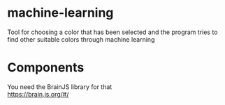 # machine-learning

Tool for choosing a color that has been selected and the program tries to find other suitable colors through machine learning 

# Components 

You need the BrainJS library for that <br>
https://brain.js.org/#/

